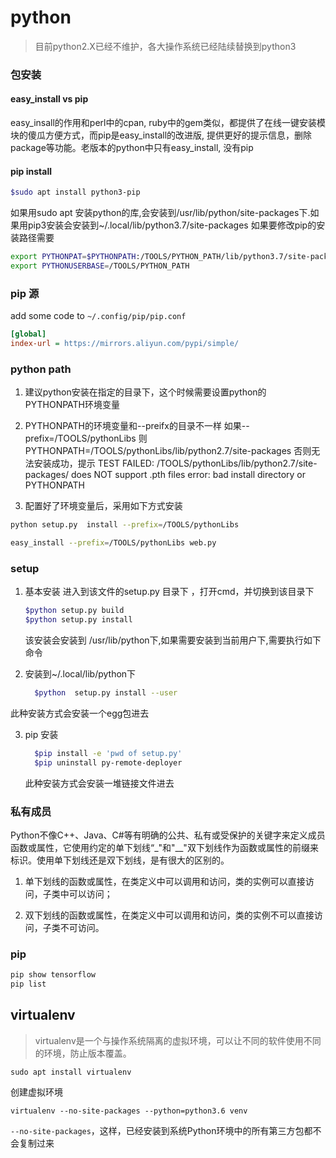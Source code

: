 python
====

> 目前python2.X已经不维护，各大操作系统已经陆续替换到python3

### 包安装

#### easy_install vs pip
easy_insall的作用和perl中的cpan, ruby中的gem类似，都提供了在线一键安装模块的傻瓜方便方式，而pip是easy_install的改进版, 提供更好的提示信息，删除package等功能。老版本的python中只有easy_install, 没有pip

#### pip install
```sh
$sudo apt install python3-pip
```
如果用sudo apt 安装python的库,会安装到/usr/lib/python/site-packages下.如果用pip3安装会安装到~/.local/lib/python3.7/site-packages
如果要修改pip的安装路径需要

```sh
export PYTHONPAT=$PYTHONPATH:/TOOLS/PYTHON_PATH/lib/python3.7/site-packages
export PYTHONUSERBASE=/TOOLS/PYTHON_PATH
```
### pip 源
add some code to `~/.config/pip/pip.conf`
```ini
[global]
index-url = https://mirrors.aliyun.com/pypi/simple/
```
### python path

1. 建议python安装在指定的目录下，这个时候需要设置python的PYTHONPATH环境变量

2. PYTHONPATH的环境变量和--preifx的目录不一样
	如果--prefix=/TOOLS/pythonLibs
	则PYTHONPATH=/TOOLS/pythonLibs/lib/python2.7/site-packages
	否则无法安装成功，提示
	TEST FAILED: /TOOLS/pythonLibs/lib/python2.7/site-packages/ does NOT support .pth files
error: bad install directory or PYTHONPATH
	
3. 配置好了环境变量后，采用如下方式安装

  ```sh
  python setup.py  install --prefix=/TOOLS/pythonLibs
  ```

  ```sh
  easy_install --prefix=/TOOLS/pythonLibs web.py
  ```

### setup

1. 基本安装
	进入到该文件的setup.py 目录下 ，打开cmd，并切换到该目录下
	
	```sh
	$python setup.py build 
	$python setup.py install
	```
	
	该安装会安装到 /usr/lib/python下,如果需要安装到当前用户下,需要执行如下命令
	
2. 安装到~/.local/lib/python下

   ```sh
     $python  setup.py install --user
   ```

   

此种安装方式会安装一个egg包进去

3. pip 安装

   ```sh
     $pip install -e 'pwd of setup.py'		
     $pip uninstall py-remote-deployer
   ```

     此种安装方式会安装一堆链接文件进去

### 私有成员
Python不像C++、Java、C#等有明确的公共、私有或受保护的关键字来定义成员函数或属性，它使用约定的单下划线“_"和"__"双下划线作为函数或属性的前缀来标识。使用单下划线还是双下划线，是有很大的区别的。

1. 单下划线的函数或属性，在类定义中可以调用和访问，类的实例可以直接访问，子类中可以访问；

2. 双下划线的函数或属性，在类定义中可以调用和访问，类的实例不可以直接访问，子类不可访问。


### pip
```sh
pip show tensorflow
pip list
```



## virtualenv

> virtualenv是一个与操作系统隔离的虚拟环境，可以让不同的软件使用不同的环境，防止版本覆盖。

 ```
sudo apt install virtualenv
 ```

 创建虚拟环境

 ```
virtualenv --no-site-packages --python=python3.6 venv
 ```

 `--no-site-packages`，这样，已经安装到系统Python环境中的所有第三方包都不会复制过来

